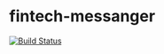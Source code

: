 # fintech-messanger

[![Build Status](https://travis-ci.org/MaximPestryakov/fintech-messanger.svg?branch=master)](https://travis-ci.org/MaximPestryakov/fintech-messanger)